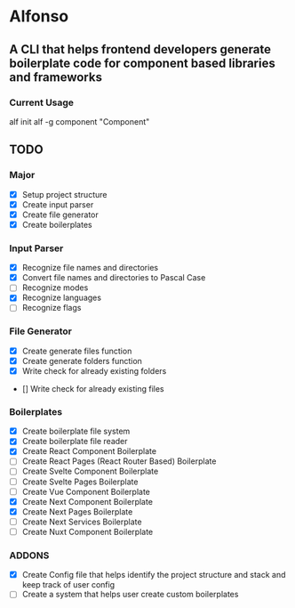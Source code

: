 # Alfonso

## A CLI that helps frontend developers generate boilerplate code for component based libraries and frameworks

### Current Usage
alf init
alf -g component "Component"

## TODO

### Major

- [x] Setup project structure
- [x] Create input parser
- [x] Create file generator
- [x] Create boilerplates

### Input Parser
- [x] Recognize file names and directories
- [x] Convert file names and directories to Pascal Case
- [ ] Recognize modes
- [x] Recognize languages
- [ ] Recognize flags

### File Generator
- [x] Create generate files function
- [x] Create generate folders function
- [x] Write check for already existing folders
- [] Write check for already existing files

### Boilerplates
- [x] Create boilerplate file system
- [x] Create boilerplate file reader
- [x] Create React Component Boilerplate
- [ ] Create React Pages (React Router Based) Boilerplate
- [ ] Create Svelte Component Boilerplate
- [ ] Create Svelte Pages Boilerplate
- [ ] Create Vue Component Boilerplate
- [x] Create Next Component Boilerplate
- [x] Create Next Pages Boilerplate
- [ ] Create Next Services Boilerplate
- [ ] Create Nuxt Component Boilerplate

### ADDONS
- [x] Create Config file that helps identify the project structure and stack and keep track of user config
- [ ] Create a system that helps user create custom boilerplates
